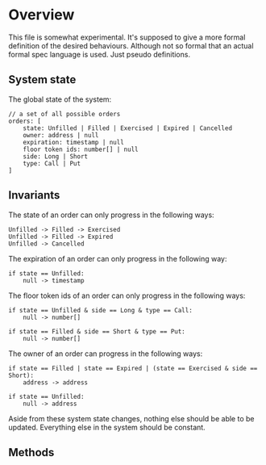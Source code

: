 # Overview

This file is somewhat experimental.
It's supposed to give a more formal definition of the desired behaviours.
Although not so formal that an actual formal spec language is used.
Just pseudo definitions.

## System state

The global state of the system:

```
// a set of all possible orders
orders: [
    state: Unfilled | Filled | Exercised | Expired | Cancelled
    owner: address | null
    expiration: timestamp | null
    floor token ids: number[] | null
    side: Long | Short
    type: Call | Put
]
```

## Invariants

The state of an order can only progress in the following ways:

```
Unfilled -> Filled -> Exercised
Unfilled -> Filled -> Expired
Unfilled -> Cancelled
```

The expiration of an order can only progress in the following way:

```
if state == Unfilled:
    null -> timestamp
```

The floor token ids of an order can only progress in the following ways:

```
if state == Unfilled & side == Long & type == Call:
    null -> number[]

if state == Filled & side == Short & type == Put:
    null -> number[]
```

The owner of an order can progress in the following ways:

```
if state == Filled | state == Expired | (state == Exercised & side == Short):
    address -> address

if state == Unfilled:
    null -> address
```

Aside from these system state changes, nothing else should be able to be updated.
Everything else in the system should be constant.

## Methods
